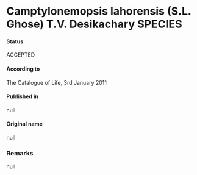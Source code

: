 Camptylonemopsis lahorensis (S.L. Ghose) T.V. Desikachary SPECIES
=======

#### Status
ACCEPTED

#### According to
The Catalogue of Life, 3rd January 2011

#### Published in
null

#### Original name
null

### Remarks
null